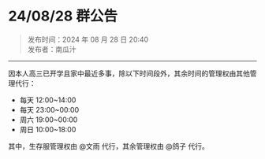 # 24/08/28 群公告

> 发布时间：2024 年 08 月 28 日 20:40  
  发布者：南瓜汁

---

因本人高三已开学且家中最近多事，除以下时间段外，其余时间的管理权由其他管理代行：

- 每天 12:00~14:00
- 每天 23:00~00:00
- 周六 19:00~00:00
- 周日 10:00~18:00

其中，生存服管理权由 @文雨 代行，其余管理权由 @鸽子 代行。
